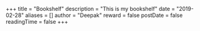 +++
title = "Bookshelf"
description = "This is my bookshelf"
date = "2019-02-28"
aliases = []
author = "Deepak"
reward = false
postDate = false
readingTime = false
+++

